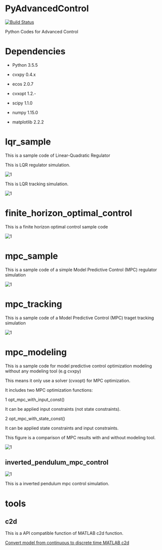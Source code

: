 # PyAdvancedControl

[![Build Status](https://travis-ci.org/AtsushiSakai/PyAdvancedControl.svg?branch=master)](https://travis-ci.org/AtsushiSakai/PyAdvancedControl)

Python Codes for Advanced Control

# Dependencies

- Python 3.5.5

- cvxpy 0.4.x

- ecos 2.0.7

- cvxopt 1.2.-

- scipy 1.1.0

- numpy 1.15.0

- matplotlib 2.2.2

# lqr_sample

This is a sample code of Linear-Quadratic Regulator

This is LQR regulator simulation.

![1](https://github.com/AtsushiSakai/PyAdvancedControl/blob/master/lqr_sample/Figure_1.png)

This is LQR tracking simulation.

![1](https://github.com/AtsushiSakai/PyAdvancedControl/blob/master/lqr_sample/Figure_2.png)

# finite_horizon_optimal_control

This is a finite horizon optimal control sample code

![1](https://github.com/AtsushiSakai/PyAdvancedControl/blob/master/finite_horizon_optimal_control/result.png)


# mpc_sample 

This is a sample code of a simple Model Predictive Control (MPC) regulator simulation

![1](https://github.com/AtsushiSakai/PyAdvancedControl/blob/master/mpc_sample/result.png)

# mpc_tracking 

This is a sample code of a Model Predictive Control (MPC) traget tracking simulation

![1](https://github.com/AtsushiSakai/PyAdvancedControl/blob/master/mpc_tracking/result1.png)

# mpc_modeling 

This is a sample code for model predictive control optimization modeling without any modeling tool (e.g cvxpy)

This means it only use a solver (cvxopt) for MPC optimization.

It includes two MPC optimization functions:

1 opt_mpc_with_input_const()

It can be applied input constraints (not state constraints).

2 opt_mpc_with_state_const()

It can be applied state constraints and input constraints.

This figure is a comparison of MPC results with and without modeling tool.

![1](https://github.com/AtsushiSakai/PyAdvancedControl/blob/master/mpc_modeling/result.png)


## inverted_pendulum_mpc_control

![1](https://github.com/AtsushiSakai/PyAdvancedControl/blob/master/inverted_pendulum_mpc_control/animation.gif)

This is a inverted pendulum mpc control simulation.


# tools

## c2d

This is a API compatible function of MATLAB c2d function. 

[Convert model from continuous to discrete time MATLAB c2d](https://jp.mathworks.com/help/control/ref/c2d.html)

